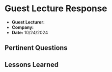 # Guest Lecture Response
* **Guest Lecturer:** 
* **Company:**
* **Date:** 10/24/2024

## Pertinent Questions


## Lessons Learned
